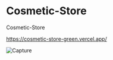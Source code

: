 # Cosmetic-Store
Cosmetic-Store

https://cosmetic-store-green.vercel.app/

![Capture](https://github.com/KayChicken/Cosmetic-Store/assets/105989236/8bee3554-a2f0-4149-ab40-c9e2551f5ec0)
